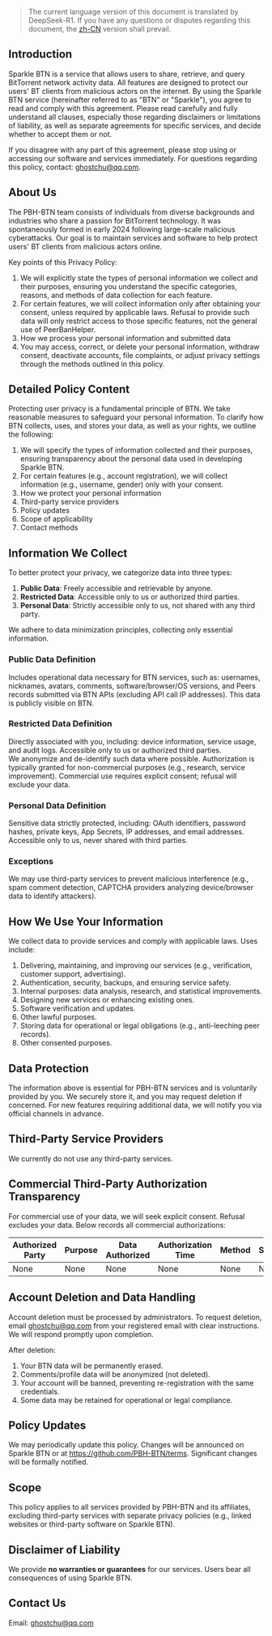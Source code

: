 > The current language version of this document is translated by DeepSeek-R1. If you have any questions or disputes regarding this document, the [zh-CN](https://github.com/PBH-BTN/terms/blob/master/peerbanhelper-privacy-en-US.md) version shall prevail.

## Introduction

Sparkle BTN is a service that allows users to share, retrieve, and query BitTorrent network activity data. All features are designed to protect our users' BT clients from malicious actors on the internet. By using the Sparkle BTN service (hereinafter referred to as "BTN" or "Sparkle"), you agree to read and comply with this agreement. Please read carefully and fully understand all clauses, especially those regarding disclaimers or limitations of liability, as well as separate agreements for specific services, and decide whether to accept them or not.

If you disagree with any part of this agreement, please stop using or accessing our software and services immediately. For questions regarding this policy, contact: ghostchu@qq.com.

## About Us

The PBH-BTN team consists of individuals from diverse backgrounds and industries who share a passion for BitTorrent technology. It was spontaneously formed in early 2024 following large-scale malicious cyberattacks. Our goal is to maintain services and software to help protect users' BT clients from malicious actors online.

Key points of this Privacy Policy:

1. We will explicitly state the types of personal information we collect and their purposes, ensuring you understand the specific categories, reasons, and methods of data collection for each feature.  
2. For certain features, we will collect information only after obtaining your consent, unless required by applicable laws. Refusal to provide such data will only restrict access to those specific features, not the general use of PeerBanHelper.  
3. How we process your personal information and submitted data  
4. You may access, correct, or delete your personal information, withdraw consent, deactivate accounts, file complaints, or adjust privacy settings through the methods outlined in this policy.  

## Detailed Policy Content

Protecting user privacy is a fundamental principle of BTN. We take reasonable measures to safeguard your personal information. To clarify how BTN collects, uses, and stores your data, as well as your rights, we outline the following:  

1. We will specify the types of information collected and their purposes, ensuring transparency about the personal data used in developing Sparkle BTN.  
2. For certain features (e.g., account registration), we will collect information (e.g., username, gender) only with your consent.  
3. How we protect your personal information  
4. Third-party service providers  
5. Policy updates  
6. Scope of applicability  
7. Contact methods  

## Information We Collect  

To better protect your privacy, we categorize data into three types:  

1. **Public Data**: Freely accessible and retrievable by anyone.  
2. **Restricted Data**: Accessible only to us or authorized third parties.  
3. **Personal Data**: Strictly accessible only to us, not shared with any third party.  

We adhere to data minimization principles, collecting only essential information.  

### Public Data Definition  
Includes operational data necessary for BTN services, such as: usernames, nicknames, avatars, comments, software/browser/OS versions, and Peers records submitted via BTN APIs (excluding API call IP addresses). This data is publicly visible on BTN.  

### Restricted Data Definition  
Directly associated with you, including: device information, service usage, and audit logs. Accessible only to us or authorized third parties.  
We anonymize and de-identify such data where possible. Authorization is typically granted for non-commercial purposes (e.g., research, service improvement). Commercial use requires explicit consent; refusal will exclude your data.  

### Personal Data Definition  
Sensitive data strictly protected, including: OAuth identifiers, password hashes, private keys, App Secrets, IP addresses, and email addresses. Accessible only to us, never shared with third parties.  

### Exceptions  
We may use third-party services to prevent malicious interference (e.g., spam comment detection, CAPTCHA providers analyzing device/browser data to identify attackers).  

## How We Use Your Information  

We collect data to provide services and comply with applicable laws. Uses include:  

1. Delivering, maintaining, and improving our services (e.g., verification, customer support, advertising).  
2. Authentication, security, backups, and ensuring service safety.  
3. Internal purposes: data analysis, research, and statistical improvements.  
4. Designing new services or enhancing existing ones.  
5. Software verification and updates.  
6. Other lawful purposes.  
7. Storing data for operational or legal obligations (e.g., anti-leeching peer records).  
8. Other consented purposes.  

## Data Protection  

The information above is essential for PBH-BTN services and is voluntarily provided by you. We securely store it, and you may request deletion if concerned. For new features requiring additional data, we will notify you via official channels in advance.  

## Third-Party Service Providers  

We currently do not use any third-party services.  

## Commercial Third-Party Authorization Transparency  

For commercial use of your data, we will seek explicit consent. Refusal excludes your data. Below records all commercial authorizations:  

| Authorized Party | Purpose | Data Authorized | Authorization Time | Method | Scope | Status | Remarks |  
|------------------|---------|-----------------|--------------------|--------|-------|--------|---------|  
| None             | None    | None            | None               | None   | None  | None   | None    |  

## Account Deletion and Data Handling  

Account deletion must be processed by administrators. To request deletion, email ghostchu@qq.com from your registered email with clear instructions. We will respond promptly upon completion.  

After deletion:  
1. Your BTN data will be permanently erased.  
2. Comments/profile data will be anonymized (not deleted).  
3. Your account will be banned, preventing re-registration with the same credentials.  
4. Some data may be retained for operational or legal compliance.  

## Policy Updates  

We may periodically update this policy. Changes will be announced on Sparkle BTN or at https://github.com/PBH-BTN/terms. Significant changes will be formally notified.  

## Scope  

This policy applies to all services provided by PBH-BTN and its affiliates, excluding third-party services with separate privacy policies (e.g., linked websites or third-party software on Sparkle BTN).  

## Disclaimer of Liability  

We provide **no warranties or guarantees** for our services. Users bear all consequences of using Sparkle BTN.  

## Contact Us  

Email: ghostchu@qq.com  
